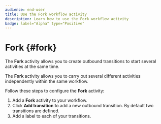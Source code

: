 ```yaml
---
audience: end-user
title: Use the Fork workflow activity
description: Learn how to use the Fork workflow activity
badge: label="Alpha" type="Positive"
---
```


# Fork {#fork}

The **Fork** activity allows you to create outbound transitions to start several activities at the same time.

The **Fork** activity allows you to carry out several different activities independently within the same workflow.

Follow these steps to configure the **Fork** activity:

1. Add a **Fork** activity to your workflow.
1. Click **Add transition** to add a new outbound transition. By default two transitions are defined.
1. Add a label to each of your transitions. 
